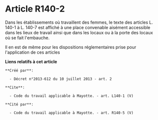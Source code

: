 # Article R140-2

Dans les établissements où travaillent des femmes, le texte des articles L. 140-1 à L. 140-7 est affiché à une place
convenable aisément accessible dans les lieux de travail ainsi que dans les locaux ou à la porte des locaux où se fait
l'embauche. 

Il en est de même pour les dispositions réglementaires prise pour l'application de ces articles

**Liens relatifs à cet article**

	**Créé par**:

	  - Décret n°2013-612 du 10 juillet 2013 - art. 2

	**Cite**:

	  - Code du travail applicable à Mayotte. - art. L140-1 (V)

	**Cité par**:

	  - Code du travail applicable à Mayotte. - art. R140-5 (V)
